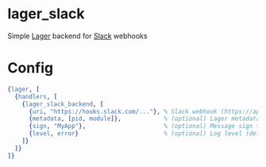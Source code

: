 # lager_slack
Simple [Lager](https://github.com/erlang-lager/lager) backend for [Slack](https://slack.com) webhooks

# Config
```erlang
{lager, [
  {handlers, [
    {lager_slack_backend, [
      {uri, "https://hooks.slack.com/..."}, % Slack webhook (https://api.slack.com/incoming-webhooks)
      {metadata, [pid, module]},            % (optional) Lager metadata appended to message (default: module)
      {sign, "MyApp"},                      % (optional) Message sign to identify your errors (appears in message footer)
      {level, error}                        % (optional) Log level (default: critical)
    ]}
  ]}
]}
```
